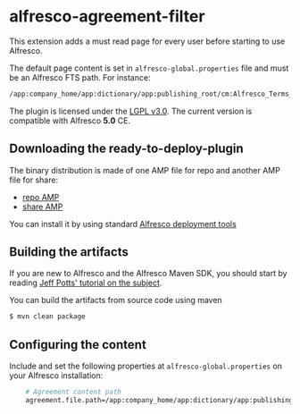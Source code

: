 alfresco-agreement-filter
=========================

This extension adds a must read page for every user before starting to use Alfresco.

The default page content is set in ```alfresco-global.properties``` file and must be an Alfresco FTS path. For instance:
```sh
/app:company_home/app:dictionary/app:publishing_root/cm:Alfresco_Terms_Of_Use.pdf
```

The plugin is licensed under the [LGPL v3.0](http://www.gnu.org/licenses/lgpl-3.0.html). The current version is compatible with Alfresco **5.0** CE.

Downloading the ready-to-deploy-plugin
--------------------------------------
The binary distribution is made of one AMP file for repo and another AMP file for share:

* [repo AMP](https://github.com/keensoft/alfresco-agreement-filter/blob/master/dist/agreement-filter-repo-1.0.0.amp?raw=true)
* [share AMP](https://github.com/keensoft/alfresco-agreement-filter/blob/master/dist/agreement-filter-share-1.0.0.amp?raw=true)

You can install it by using standard [Alfresco deployment tools](http://docs.alfresco.com/community/tasks/dev-extensions-tutorials-simple-module-install-amp.html)

Building the artifacts
----------------------
If you are new to Alfresco and the Alfresco Maven SDK, you should start by reading [Jeff Potts' tutorial on the subject](http://ecmarchitect.com/alfresco-developer-series-tutorials/maven-sdk/tutorial/tutorial.html).

You can build the artifacts from source code using maven
```sh
$ mvn clean package
```

Configuring the content
-----------------------
Include and set the following properties at ```alfresco-global.properties``` on your Alfresco installation:
```sh
	# Agreement content path
	agreement.file.path=/app:company_home/app:dictionary/app:publishing_root/cm:Alfresco_Terms_Of_Use.pdf
```